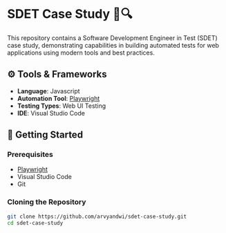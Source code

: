 # SDET Case Study 🧪🔍

This repository contains a Software Development Engineer in Test (SDET) case study, demonstrating capabilities in building automated tests for web applications using modern tools and best practices.

## ⚙️ Tools & Frameworks

- **Language**: Javascript
- **Automation Tool**: [Playwright](https://playwright.dev/)
- **Testing Types**: Web UI Testing
- **IDE**: Visual Studio Code

## 🚀 Getting Started

### Prerequisites

- [Playwright](https://playwright.dev/)
- Visual Studio Code
- Git

### Cloning the Repository

```bash
git clone https://github.com/arvyandwi/sdet-case-study.git
cd sdet-case-study

